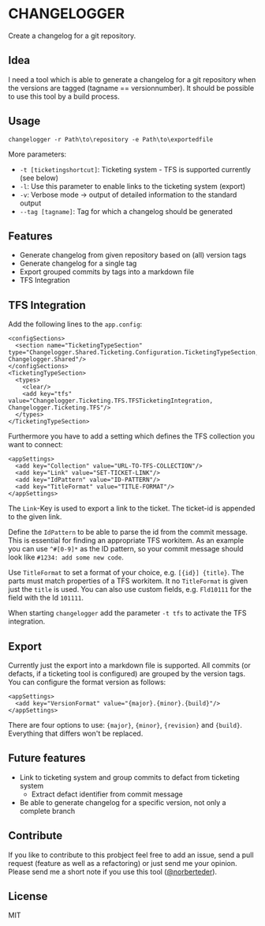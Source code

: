 # CHANGELOGGER #

Create a changelog for a git repository.

## Idea

I need a tool which is able to generate a changelog for a git repository when the versions are tagged (tagname == versionnumber). It should be possible to use this tool by a build process.

## Usage

```
changelogger -r Path\to\repository -e Path\to\exportedfile
```

More parameters:

* `-t [ticketingshortcut]`: Ticketing system - TFS is supported currently (see below)
* `-l`: Use this parameter to enable links to the ticketing system (export)
* `-v`: Verbose mode -> output of detailed information to the standard output
* `--tag [tagname]`: Tag for which a changelog should be generated

## Features

* Generate changelog from given repository based on (all) version tags
* Generate changelog for a single tag
* Export grouped commits by tags into a markdown file
* TFS Integration

## TFS Integration

Add the following lines to the `app.config`:

```
<configSections>
  <section name="TicketingTypeSection" type="Changelogger.Shared.Ticketing.Configuration.TicketingTypeSection, Changelogger.Shared"/>
</configSections>
<TicketingTypeSection>
  <types>
    <clear/>
    <add key="tfs" value="Changelogger.Ticketing.TFS.TFSTicketingIntegration, Changelogger.Ticketing.TFS"/>
  </types>
</TicketingTypeSection>
```

Furthermore you have to add a setting which defines the TFS collection you want to connect:

```
<appSettings>
  <add key="Collection" value="URL-TO-TFS-COLLECTION"/>
  <add key="Link" value="SET-TICKET-LINK"/>
  <add key="IdPattern" value="ID-PATTERN"/>
  <add key="TitleFormat" value="TITLE-FORMAT"/>
</appSettings>
```

The `Link`-Key is used to export a link to the ticket. The ticket-id is appended to the given link. 

Define the `IdPattern` to be able to parse the id from the commit message. This is essential for finding an appropriate TFS workitem. As an example you can use `^#[0-9]*` as the ID pattern, so your commit message should look like `#1234: add some new code`.

Use `TitleFormat` to set a format of your choice, e.g. `[{id}] {title}`. The parts must match properties of a TFS workitem. It no `TitleFormat` is given just the `title` is used. You can also use custom fields, e.g. `Fld10111` for the field with the Id `101111`.

When starting `changelogger` add the parameter `-t tfs` to activate the TFS integration. 

## Export

Currently just the export into a markdown file is supported. All commits (or defacts, if a ticketing tool is configured) are grouped by the version tags. You can configure the format version as follows:

```
<appSettings>
  <add key="VersionFormat" value="{major}.{minor}.{build}"/>
</appSettings>
```

There are four options to use: `{major}`, `{minor}`, `{revision}` and `{build}`. Everything that differs won't be replaced.

## Future features

* Link to ticketing system and group commits to defact from ticketing system
  * Extract defact identifier from commit message
* Be able to generate changelog for a specific version, not only a complete branch

## Contribute

If you like to contribute to this probject feel free to add an issue, send a pull request (feature as well as a refactoring) or just send me your opinion. Please send me a short note if you use this tool ([@norberteder](http://www.twitter.com/norberteder "@norberteder")).

## License

MIT

